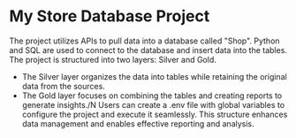 # My Store Database Project
The project utilizes APIs to pull data into a database called "Shop". 
Python and SQL are used to connect to the database and insert data into the tables.
The project is structured into two layers: Silver and Gold.

- The Silver layer organizes the data into tables while retaining the original data from the sources.
- The Gold layer focuses on combining the tables and creating reports to generate insights./N
Users can create a .env file with global variables to configure the project and execute it seamlessly. This structure enhances data management and enables effective reporting and analysis.
